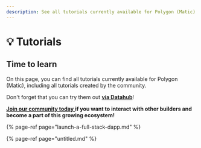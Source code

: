 ```yaml
---
description: See all tutorials currently available for Polygon (Matic)
---
```


# 💡 Tutorials

## Time to learn

On this page, you can find all tutorials currently available for Polygon (Matic), including all tutorials created by the community.

Don't forget that you can try them out [**via Datahub**](https://datahub.figment.io/sign_up?service=matic)!

[**Join our community today** ](https://discord.gg/fszyM7K)**if you want to interact with other builders and become a part of this growing ecosystem!**

{% page-ref page="launch-a-full-stack-dapp.md" %}

{% page-ref page="untitled.md" %}



